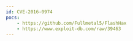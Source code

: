 ```yaml
---
id: CVE-2016-0974
pocs:
    - https://github.com/Fullmetal5/FlashHax
    - https://www.exploit-db.com/raw/39463
---
```

